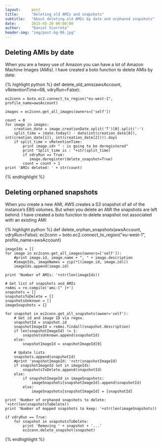 ```yaml
---
layout:     post
title:      "Deleting old AMIs and snapshots"
subtitle:   "About deleting old AMIs by date and orphaned snapshots"
date:       2015-05-20 00:00:00
author:     "Daniel Viorreta"
header-img: "img/post-bg-06.jpg"
---
```


<h2>Deleting AMIs by date</h2>
<p>
When you are a heavy use of Amazon you can have a lot of Amazon Machine Images (AMIs). I have created a boto function to delete AMIs by date:

{% highlight python %}
def delete_old_amis(awsAccount, vRetentionTime=68, vdryRun=False):

    ec2conn = boto.ec2.connect_to_region("eu-west-1", profile_name=awsAccount)
 
    images = ec2conn.get_all_images(owners=['self'])

    count = 0
    for image in images:
        creation_date = image.creationDate.split('T')[0].split('-')
        split_time = (date.today() - date(int(creation_date[0]), int(creation_date[1]), int(creation_date[2]))).days
        if split_time > vRetentionTime:
            print image.id+ " : is going to be deregistered"
            print "Split_time is : "+str(split_time)
            if vdryRun == True:
               image.deregister(delete_snapshot=True)
            count = count + 1
    print 'AMIs deleted: ' + str(count)
{% endhighlight %}



</p>

<h2>Deleting orphaned snapshots</h2>

When you create a new AMI, AWS creates a S3 snapshot of all of the instance’s EBS volumes. But when you delete an AMI the snapshots are left behind. I have created a boto function to delete snapshot not associated with an existing AMI:

{% highlight python %}
def delete_orphan_snapshots(awsAccount, vdryRun=False):
    ec2conn = boto.ec2.connect_to_region("eu-west-1", profile_name=awsAccount)

    imageIds = []
    for image in ec2conn.get_all_images(owners=['self']):
        #print image.id, image.name + ", " + image.description
        #imageIds, imageNames = zip(*[(image.id, image.id)])
        imageIds.append(image.id)

    print 'Number of AMIs: '+str(len(imageIds))

    # Get list of snapshots and AMIs
    reAmi = re.compile('ami-[^ ]+')
    snapshots = []
    snapshotsToDelete = []
    snapshotsUnknown = []
    imageSnapshots = {}

    for snapshot in ec2conn.get_all_snapshots(owner='self'):
        # Get id and image ID via regex.
        snapshotId = snapshot.id
        snapshotImageId = reAmi.findall(snapshot.description)
        if len(snapshotImageId) != 1:
            snapshotsUnknown.append(snapshotId)
        else:
            snapshotImageId = snapshotImageId[0]
            
        # Update lists
        snapshots.append(snapshotId)
        #print 'snapshotImageId: '+str(snapshotImageId)
        if snapshotImageId not in imageIds:
            snapshotsToDelete.append(snapshotId)
        else:
            if snapshotImageId in imageSnapshots:
                imageSnapshots[snapshotImageId].append(snapshotId)
            else:
                imageSnapshots[snapshotImageId] = [snapshotId]
    
    print 'Number of orphaned snapshots to delete: '+str(len(snapshotsToDelete))
    print 'Number of mapped snapshots to keep: '+str(len(imageSnapshots))
    
    if vdryRun == True:
        for snapshot in snapshotsToDelete:
            print 'Removing ' + snapshot + '...'
            ec2conn.delete_snapshot(snapshot)
{% endhighlight %}



